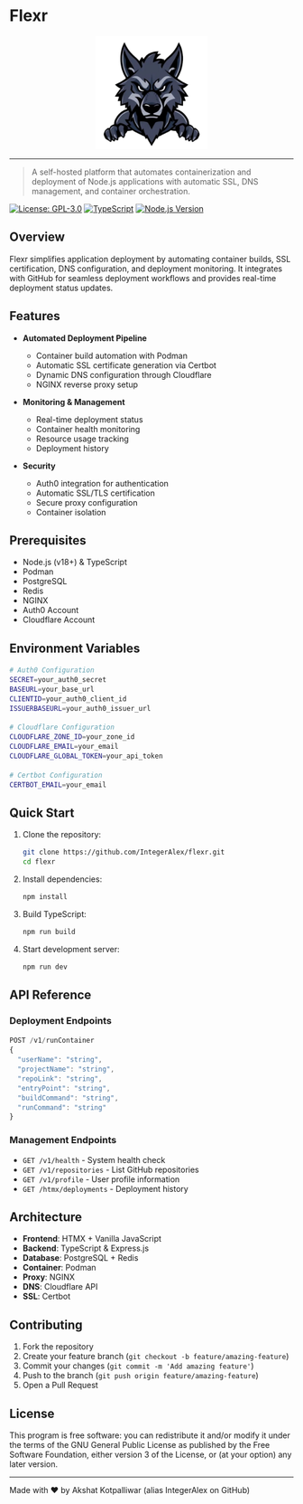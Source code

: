 # Flexr

<p align="center">
  <img src="./logo.png" width="200" alt="mascot">
</p>

---

> A self-hosted platform that automates containerization and deployment of Node.js applications with automatic SSL, DNS management, and container orchestration.

[![License: GPL-3.0](https://img.shields.io/badge/License-GPLv3-blue.svg)](https://www.gnu.org/licenses/gpl-3.0)
[![TypeScript](https://img.shields.io/badge/TypeScript-5.0-blue)](https://www.typescriptlang.org/)
[![Node.js Version](https://img.shields.io/badge/node-v18%2B-green)](https://nodejs.org)

## Overview

Flexr simplifies application deployment by automating container builds, SSL certification, DNS configuration, and deployment monitoring. It integrates with GitHub for seamless deployment workflows and provides real-time deployment status updates.

## Features

- **Automated Deployment Pipeline**
  - Container build automation with Podman
  - Automatic SSL certificate generation via Certbot
  - Dynamic DNS configuration through Cloudflare
  - NGINX reverse proxy setup

- **Monitoring & Management**
  - Real-time deployment status
  - Container health monitoring
  - Resource usage tracking
  - Deployment history

- **Security**
  - Auth0 integration for authentication
  - Automatic SSL/TLS certification
  - Secure proxy configuration
  - Container isolation

## Prerequisites

- Node.js (v18+) & TypeScript
- Podman
- PostgreSQL
- Redis
- NGINX
- Auth0 Account
- Cloudflare Account

## Environment Variables

```bash
# Auth0 Configuration
SECRET=your_auth0_secret
BASEURL=your_base_url
CLIENTID=your_auth0_client_id
ISSUERBASEURL=your_auth0_issuer_url

# Cloudflare Configuration
CLOUDFLARE_ZONE_ID=your_zone_id
CLOUDFLARE_EMAIL=your_email
CLOUDFLARE_GLOBAL_TOKEN=your_api_token

# Certbot Configuration
CERTBOT_EMAIL=your_email
```

## Quick Start

1. Clone the repository:
   ```bash
   git clone https://github.com/IntegerAlex/flexr.git
   cd flexr
   ```

2. Install dependencies:
   ```bash
   npm install
   ```

3. Build TypeScript:
   ```bash
   npm run build
   ```

4. Start development server:
   ```bash
   npm run dev
   ```

## API Reference

### Deployment Endpoints

```typescript
POST /v1/runContainer
{
  "userName": "string",
  "projectName": "string",
  "repoLink": "string",
  "entryPoint": "string",
  "buildCommand": "string",
  "runCommand": "string"
}
```

### Management Endpoints

- `GET /v1/health` - System health check
- `GET /v1/repositories` - List GitHub repositories
- `GET /v1/profile` - User profile information
- `GET /htmx/deployments` - Deployment history

## Architecture

- **Frontend**: HTMX + Vanilla JavaScript
- **Backend**: TypeScript & Express.js
- **Database**: PostgreSQL + Redis
- **Container**: Podman
- **Proxy**: NGINX
- **DNS**: Cloudflare API
- **SSL**: Certbot

## Contributing

1. Fork the repository
2. Create your feature branch (`git checkout -b feature/amazing-feature`)
3. Commit your changes (`git commit -m 'Add amazing feature'`)
4. Push to the branch (`git push origin feature/amazing-feature`)
5. Open a Pull Request

## License

This program is free software: you can redistribute it and/or modify
it under the terms of the GNU General Public License as published by
the Free Software Foundation, either version 3 of the License, or
(at your option) any later version.

---
Made with ❤️ by Akshat Kotpalliwar (alias IntegerAlex on GitHub) 

